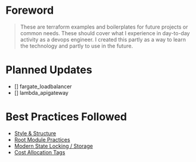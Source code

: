 # Foreword
> These are terraform examples and boilerplates for future projects or common needs. These should cover what I experience in day-to-day activity as a devops engineer. I created this partly as a way to learn the technology and partly to use in the future.

# Planned Updates
- [] fargate_loadbalancer
- [] lambda_apigateway


# Best Practices Followed
- [Style & Structure](https://cloud.google.com/docs/terraform/best-practices/general-style-structure)
- [Root Module Practices](https://cloud.google.com/docs/terraform/best-practices/root-modules)
- [Modern State Locking / Storage](https://rafaelmedeiros94.medium.com/goodbye-dynamodb-terraform-s3-backend-now-supports-native-locking-06f74037ad39)
- [Cost Allocation Tags](https://docs.aws.amazon.com/awsaccountbilling/latest/aboutv2/cost-alloc-tags.html)